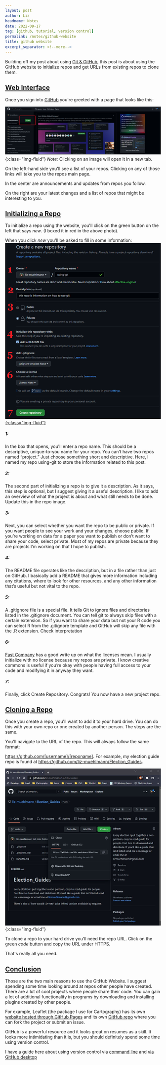 ```yaml
---
layout: post
author: Liz
headname: Notes
date: 2022-09-17
tag: [github, tutorial, version control]
permalink: /notes/github-website
title: github website
excerpt_separator: <!--more-->
---
```


Building off my post about using <a href="https://liz-muehlmann.github.io/notes/git-github">Git & GitHub</a>, this post is about using the GitHub website to initialize repos and get URLs from existing repos to clone them. 

<!--more-->

<h2><u>Web Interface</u></h2>
Once you sign into <a href="https://github.com">GitHub</a> you're greeted with a page that looks like this:

![Github Home Screen](/assets/images/notes-images/using-github/using-github-1.jpeg){:class="img-fluid"}
<i>Note:</i> Clicking on an image will open it in a new tab.

On the left-hand side you'll see a list of your repos. Clicking on any of those links will take you to the repos main page. 

In the center are announcements and updates from repos you follow. 

On the right are your latest changes and a list of repos that might be interesting to you. 

<h2><u>Initializing a Repo</u></h2>
To initialize a repo using the website, you'll click on the green button on the left that says <i>new</i>. (I boxed it in red in the above photo).

When you click <i>new</i> you'll be asked to fill in some information:
<a href="/assets/images/notes-images/using-github/using-github-2.jpeg">
![Repo Options](/assets/images/notes-images/using-github/using-github-2.jpeg){:class="img-fluid"}</a>

<h5>1:</h5>
In the box that opens, you'll enter a repo name. This should be a descriptive, unique-to-you name for your repo. You can’t have two repos named “project.” Just choose something short and descriptive. Here, I named my repo using-git to store the information related to this post. 

<h5>2:</h5>
The second part of initializing a repo is to give it a description. As it says, this step is optional, but I suggest giving it a useful description. I like to add an overview of what the project is about and what still needs to be done. Update this in the repo image.

<h5>3:</h5>
Next, you can select whether you want the repo to be public or private. If you want people to see your work and your changes, choose public. If you’re working on data for a paper you want to publish or don’t want to share your code, select private. Most of my repos are private because they are projects I’m working on that I hope to publish. 

<h5>4:</h5>
The README file operates like the description, but in a file rather than just on GitHub. I basically add a README that gives more information including any citations, where to look for other resources, and any other information that’s useful but not vital to the repo.
 
<h5>5:</h5> 
A .gitignore file is a special file. It tells Git to ignore files and directories listed in the .gitignore document. You can tell git to always skip files with a certain extension. So if you want to share your data but not your R code you can select R from the .gitignore template and GitHub will skip any file with the .R extension. Check interpretation

<h5>6:</h5>
<a href="https://www.fastcompany.com/3014553/what-coders-should-know-about-copyright-licensing#:~:text=On%20GitHub%20the%20three%20main%20types%20of%20software%20licenses%20are%3A&text=It%20permits%20users%20to%20do,grants%20patent%20rights%20to%20users.">Fast Company</a> has a good write up on what the licenses mean. I usually initialize with no license because my repos are private. I know creative commons is useful if you’re okay with people having full access to your code and modifying it in anyway they want. 

<h5>7:</h5>
Finally, click Create Repository. Congrats! You now have a new project repo.

<h2><u>Cloning a Repo</u></h2>
Once you create a repo, you'll want to add it to your hard drive. You can do this with your own repo or one created by another person. The steps are the same. 

You'll navigate to the URL of the repo. This will always follow the same format:

https://github.com/[username]/[reponame]. For example, my election guide repo is found at <a href="https://github.com/liz-muehlmann/Election_Guides">https://github.com/liz-muehlmann/Election_Guides</a>.

![Github Home Screen](/assets/images/notes-images/using-github/using-github-10.jpeg){:class="img-fluid"}

To clone a repo to your hard drive you'll need the repo URL. Click on the green <i>code</i> button and copy the URL under HTTPS.

That's really all you need. 

<h2><u>Conclusion</u></h2>
Those are the two main reasons to use the GitHub Website. I suggest spending some time looking around at repos other people have created. There are a lot of cool projects where people share their code. You can gain a lot of additional functionality in programs by downloading and installing plugins created by other people. 

For example, Leaflet (the package I use for Cartography) has its own <a href="https://rstudio.github.io/leaflet/">website hosted through GitHub Pages</a> and its own <a href="https://github.com/rstudio/leaflet">GitHub repo</a> where you can fork the project or submit an issue.

GitHub is a powerful resource and it looks great on resumes as a skill. It looks more intimidating than it is, but you should definitely spend some time using version control. 

I have a guide here about using version control via <a href="https://liz-muehlmann.github.io/notes/git-github">command line</a> and <a href="https://liz-muehlmann.github.io/notes/github-desktop">via GitHub desktop</a>